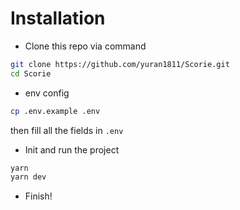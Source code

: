 # Installation

- Clone this repo via command

```bash
git clone https://github.com/yuran1811/Scorie.git
cd Scorie
```

- env config

```bash
cp .env.example .env
```

then fill all the fields in `.env`

- Init and run the project

```bash
yarn
yarn dev
```

- Finish!
